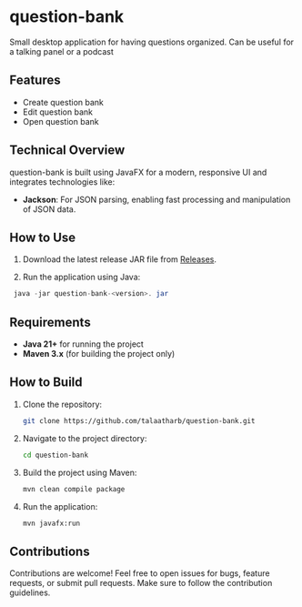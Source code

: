 # question-bank
Small desktop application for having questions organized. Can be useful for a talking panel or a podcast

## Features

- Create question bank
- Edit question bank
- Open question bank

## Technical Overview

question-bank is built using JavaFX for a modern, responsive UI and integrates technologies like:

- **Jackson**: For JSON parsing, enabling fast processing and manipulation of JSON data.
 
## How to Use

1. Download the latest release JAR file from [Releases](https://github.com/talaatharb/question-bank/releases).
 
2. Run the application using Java:

```java
 java -jar question-bank-<version>. jar
```


## Requirements

- **Java 21+** for running the project
- **Maven 3.x** (for building the project only)
  
## How to Build

1. Clone the repository:
   ```bash
   git clone https://github.com/talaatharb/question-bank.git
   ```
2. Navigate to the project directory:
   ```bash
   cd question-bank
   ```
3. Build the project using Maven:
   ```bash
   mvn clean compile package
   ```
4. Run the application:
   ```bash
   mvn javafx:run
   ```

## Contributions
Contributions are welcome! Feel free to open issues for bugs, feature requests, or submit pull requests. Make sure to follow the contribution guidelines.
